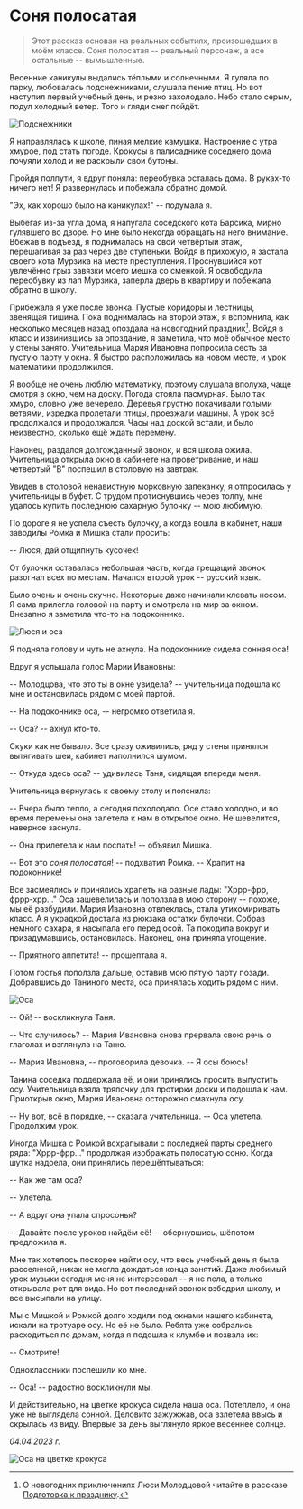 # Соня полосатая

> Этот рассказ основан на реальных событиях, произошедших в моём классе. Соня полосатая -- реальный персонаж, а все остальные -- вымышленные.

Весенние каникулы выдались тёплыми и солнечными. Я гуляла по парку, любовалась подснежниками, слушала пение птиц. Но вот наступил первый учебный день, и резко захолодало. Небо стало серым, подул холодный ветер. Того и гляди снег пойдёт.

![Подснежники](../images/snowdrops.jpg)

Я направлялась к школе, пиная мелкие камушки. Настроение с утра хмурое, под стать погоде. Крокусы в палисаднике соседнего дома почуяли холод и не раскрыли свои бутоны.

Пройдя полпути, я вдруг поняла: переобувка осталась дома. В руках-то ничего нет! Я развернулась и побежала обратно домой.

"Эх, как хорошо было на каникулах!" -- подумала я.

Выбегая из-за угла дома, я напугала соседского кота Барсика, мирно гулявшего во дворе. Но мне было некогда обращать на него внимание. Вбежав в подъезд, я поднималась на свой четвёртый этаж, перешагивая за раз через две ступеньки. Войдя в прихожую, я застала своего кота Мурзика на месте преступления. Проснувшийся кот увлечённо грыз завязки моего мешка со сменкой. Я освободила переобувку из лап Мурзика, заперла дверь в квартиру и побежала обратно в школу.

Прибежала я уже после звонка. Пустые коридоры и лестницы, звенящая тишина. Пока поднималась на второй этаж, я вспомнила, как несколько месяцев назад опоздала на новогодний праздник[^1]. Войдя в класс и извинившись за опоздание, я заметила, что моё обычное место у стены занято. Учительница Мария Ивановна попросила сесть за пустую парту у окна. Я быстро расположилась на новом месте, и урок математики продолжился.

Я вообще не очень люблю математику, поэтому слушала вполуха, чаще смотря в окно, чем на доску. Погода стояла пасмурная. Было так хмуро, словно уже вечерело. Деревья грустно покачивали голыми ветвями, изредка пролетали птицы, проезжали машины. А урок всё продолжался и продолжался. Часы над доской встали, и было неизвестно, сколько ещё ждать перемену.

Наконец, раздался долгожданный звонок, и вся школа ожила. Учительница открыла окно в кабинете на проветривание, и наш четвертый "В" поспешил в столовую на завтрак.

Увидев в столовой ненавистную морковную запеканку, я отпросилась у учительницы в буфет. С трудом протиснувшись через толпу, мне удалось купить последнюю сахарную булочку -- мою любимую.

По дороге я не успела съесть булочку, а когда вошла в кабинет, наши заводилы Ромка и Мишка стали просить:

-- Люся, дай отщипнуть кусочек!

От булочки оставалась небольшая часть, когда трещащий звонок разогнал всех по местам. Начался второй урок -- русский язык.

Было очень и очень скучно. Некоторые даже начинали клевать носом. Я сама прилегла головой на парту и смотрела на мир за окном. Внезапно я заметила что-то на подоконнике.

![Люся и оса](../images/Lusia-at-school.jpg)

Я подняла голову и чуть не ахнула. На подоконнике сидела сонная оса!

Вдруг я услышала голос Марии Ивановны:

-- Молодцова, что это ты в окне увидела? -- учительница подошла ко мне и остановилась рядом с моей партой.

-- На подоконнике оса, -- негромко ответила я.

-- Оса? -- ахнул кто-то.

Скуки как не бывало. Все сразу оживились, ряд у стены принялся вытягивать шеи, кабинет наполнился шумом. 

-- Откуда здесь оса? -- удивилась Таня, сидящая впереди меня.

Учительница вернулась к своему столу и пояснила:

-- Вчера было тепло, а сегодня похолодало. Осе стало холодно, и во время перемены она залетела к нам в открытое окно. Не шевелится, наверное заснула.

-- Она прилетела к нам поспать! -- объявил Мишка.

-- Вот это *соня полосатая*! -- подхватил Ромка. -- Храпит на подоконнике!

Все засмеялись и принялись храпеть на разные лады: "Хррр-фрр, фррр-хрр..." Оса зашевелилась и поползла в мою сторону -- похоже, мы её разбудили. Мария Ивановна отвлеклась, стала утихомиривать класс. А я украдкой достала из рюкзака остатки булочки. Собрав немного сахара, я насыпала его перед осой. Та походила вокруг и призадумавшись, остановилась. Наконец, она приняла угощение.

-- Приятного аппетита! -- прошептала я.

Потом гостья поползла дальше, оставив мою пятую парту позади. Добравшись до Таниного места, оса принялась ходить рядом с ним.

![Оса](../images/wasp.jpg)

-- Ой! -- воскликнула Таня.

-- Что случилось? -- Мария Ивановна снова прервала свою речь о глаголах и взглянула на Таню.

-- Мария Ивановна, -- проговорила девочка. -- Я осы боюсь!

Танина соседка поддержала её, и они принялись просить выпустить осу. Учительница взяла тряпочку для протирки доски и подошла к нам. Приоткрыв окно, Мария Ивановна осторожно смахнула осу.

-- Ну вот, всё в порядке, -- сказала учительница. -- Оса улетела. Продолжим урок.

Иногда Мишка с Ромкой всхрапывали с последней парты среднего ряда: "Хррр-фрр..." продолжая изображать полосатую соню. Когда шутка надоела, они принялись перешёптываться:

-- Как же там оса?

-- Улетела.

-- А вдруг она упала спросонья?

-- Давайте после уроков найдём её! -- обернувшись, шёпотом предложила я.

Мне так хотелось поскорее найти осу, что весь учебный день я была рассеянной, никак не могла дождаться конца занятий. Даже любимый урок музыки сегодня меня не интересовал -- я не пела, а только открывала рот для вида. Но вот последний звонок взбодрил школу, и все высыпали на улицу.

Мы с Мишкой и Ромкой долго ходили под окнами нашего кабинета, искали на тротуаре осу. Но её не было. Ребята уже собрались расходиться по домам, когда я подошла к клумбе и позвала их:

-- Смотрите!

Одноклассники поспешили ко мне.

-- Оса! -- радостно воскликнули мы.

И действительно, на цветке крокуса сидела наша оса. Потеплело, и она уже не выглядела сонной. Деловито зажужжав, оса взлетела ввысь и скрылась из виду. Впервые за день выглянуло яркое весеннее солнце.

*04.04.2023 г.*

![Оса на цветке крокуса](../images/wasp-crocus.jpg)

[^1]: О новогодних приключениях Люси Молодцовой читайте в рассказе [Подготовка к празднику](preparation-for-festival.md).

